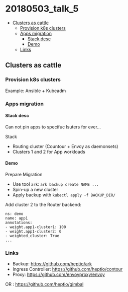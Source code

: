 # 20180503_talk_5

<!-- MarkdownTOC -->

- [Clusters as cattle](#clusters-as-cattle)
  - [Provision k8s clusters](#provision-k8s-clusters)
  - [Apps migration](#apps-migration)
    - [Stack desc](#stack-desc)
    - [Demo](#demo)
  - [Links](#links)

<!-- /MarkdownTOC -->




## Clusters as cattle

### Provision k8s clusters

Example: Ansible + Kubeadm



### Apps migration

#### Stack desc

Can not pin apps to specifuc lsuters for ever...

Stack
* Routing cluster (Countour + Envoy as daemonsets)
* Clusters 1 and 2 for App workloads


#### Demo

Prepare Migration
* Use tool `ark`: `ark backup create NAME ...`
* Spin-up a new cluster
* Apply backup with `kubectl apply -f BACKUP_DIR/`

Add cluster 2 to the Router backend:
```
ns: demo
name: app1
annotations:
- weight.app1-cluster1: 100
- weight.app1-cluster2: 0
- weighted_cluster: True
...

```





### Links

* Backup: https://github.com/heptio/ark
* Ingress Controller: https://github.com/heptio/contour
* Proxy: https://github.com/envoyproxy/envoy


OR : https://github.com/heptio/gimbal
